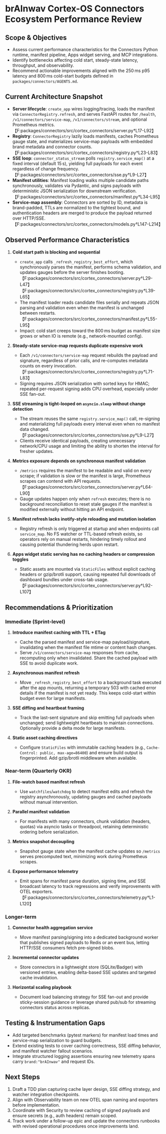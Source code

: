 # brAInwav Cortex-OS Connectors Ecosystem Performance Review

## Scope & Objectives
- Assess current performance characteristics for the Connectors Python runtime, manifest pipeline, Apps widget serving, and MCP integrations.
- Identify bottlenecks affecting cold start, steady-state latency, throughput, and observability.
- Recommend actionable improvements aligned with the 250 ms p95 latency and 800 ms cold-start budgets defined in `packages/connectors/AGENTS.md`.

## Current Architecture Snapshot
- **Server lifecycle**: `create_app` wires logging/tracing, loads the manifest via `ConnectorRegistry.refresh`, and serves FastAPI routes for `/health`, `/v1/connectors/service-map`, `/v1/connectors/stream`, and optional Prometheus metrics.【F:packages/connectors/src/cortex_connectors/server.py†L17-L92】
- **Registry**: `ConnectorRegistry` lazily loads manifests, caches Prometheus gauge state, and materializes service-map payloads with embedded brand metadata and connector counts.【F:packages/connectors/src/cortex_connectors/registry.py†L23-L83】
- **SSE loop**: `connector_status_stream` polls `registry.service_map()` at a fixed interval (default 15 s), yielding full payloads for each event regardless of change frequency.【F:packages/connectors/src/cortex_connectors/sse.py†L9-L27】
- **Manifest utilities**: Manifest loading walks multiple candidate paths synchronously, validates via Pydantic, and signs payloads with deterministic JSON serialization for downstream verification.【F:packages/connectors/src/cortex_connectors/manifest.py†L34-L95】
- **Service-map assembly**: Connectors are sorted by ID, metadata is brand-padded, TTLs are normalized to the tightest bound, and authentication headers are merged to produce the payload returned over HTTP/SSE.【F:packages/connectors/src/cortex_connectors/models.py†L147-L214】

## Observed Performance Characteristics
1. **Cold start path is blocking and sequential**
   - `create_app` calls `_refresh_registry_best_effort`, which synchronously parses the manifest, performs schema validation, and updates gauges before the server finishes booting.【F:packages/connectors/src/cortex_connectors/server.py†L29-L47】【F:packages/connectors/src/cortex_connectors/registry.py†L39-L65】
   - The manifest loader reads candidate files serially and repeats JSON parsing and validation even when the manifest is unchanged between restarts.【F:packages/connectors/src/cortex_connectors/manifest.py†L55-L95】
   - Impact: cold start creeps toward the 800 ms budget as manifest size grows or when IO is remote (e.g., network-mounted config).

2. **Steady-state service-map requests duplicate expensive work**
   - Each `/v1/connectors/service-map` request rebuilds the payload and signature, regardless of prior calls, and re-computes metadata counts on every invocation.【F:packages/connectors/src/cortex_connectors/registry.py†L71-L83】
   - Signing requires JSON serialization with sorted keys for HMAC; repeated per-request signing adds CPU overhead, especially under SSE fan-out.

3. **SSE streaming is tight-looped on `asyncio.sleep` without change detection**
   - The stream reuses the same `registry.service_map()` call, re-signing and materializing full payloads every interval even when no manifest data changed.【F:packages/connectors/src/cortex_connectors/sse.py†L9-L27】
   - Clients receive identical payloads, creating unnecessary network/CPU usage and limiting the ability to shorten the interval for fresher updates.

4. **Metrics exposure depends on synchronous manifest validation**
   - `/metrics` requires the manifest to be readable and valid on every scrape; if validation is slow or the manifest is large, Prometheus scrapes can contend with API requests.【F:packages/connectors/src/cortex_connectors/server.py†L64-L90】
   - Gauge updates happen only when `refresh` executes; there is no background reconciliation to reset stale gauges if the manifest is modified externally without hitting an API endpoint.

5. **Manifest refresh lacks inotify-style reloading and mutation isolation**
   - Registry refresh is only triggered at startup and when endpoints call `service_map`. No FS watcher or TTL-based refresh exists, so operators rely on manual restarts, hindering timely rollout and causing potential thundering herds upon restart.

6. **Apps widget static serving has no caching headers or compression toggles**
   - Static assets are mounted via `StaticFiles` without explicit caching headers or gzip/brotli support, causing repeated full downloads of dashboard bundles under cross-tab usage.【F:packages/connectors/src/cortex_connectors/server.py†L92-L107】

## Recommendations & Prioritization

### Immediate (Sprint-level)
1. **Introduce manifest caching with TTL + ETag**
   - Cache the parsed manifest and service-map payload/signature, invalidating when the manifest file mtime or content hash changes.
   - Serve `/v1/connectors/service-map` responses from cache, recomputing only when invalidated. Share the cached payload with SSE to avoid duplicate work.

2. **Asynchronous manifest refresh**
   - Move `_refresh_registry_best_effort` to a background task executed after the app mounts, returning a temporary 503 with cached error details if the manifest is not yet ready. This keeps cold-start within budget even for large manifests.

3. **SSE diffing and heartbeat framing**
   - Track the last-sent signature and skip emitting full payloads when unchanged; send lightweight heartbeats to maintain connections. Optionally provide a delta mode for large manifests.

4. **Static asset caching directives**
   - Configure `StaticFiles` with immutable caching headers (e.g., `Cache-Control: public, max-age=86400`) and ensure build output is fingerprinted. Add gzip/brotli middleware when available.

### Near-term (Quarterly OKR)
1. **File-watch based manifest refresh**
   - Use `watchfiles`/`watchdog` to detect manifest edits and refresh the registry asynchronously, updating gauges and cached payloads without manual intervention.

2. **Parallel manifest validation**
   - For manifests with many connectors, chunk validation (headers, quotas) via asyncio tasks or threadpool, retaining deterministic ordering before serialization.

3. **Metrics snapshot decoupling**
   - Snapshot gauge state when the manifest cache updates so `/metrics` serves precomputed text, minimizing work during Prometheus scrapes.

4. **Expose performance telemetry**
   - Emit spans for manifest parse duration, signing time, and SSE broadcast latency to track regressions and verify improvements with OTEL exporters.【F:packages/connectors/src/cortex_connectors/telemetry.py†L1-L120】

### Longer-term
1. **Connector health aggregation service**
   - Move manifest parsing/signing into a dedicated background worker that publishes signed payloads to Redis or an event bus, letting HTTP/SSE consumers fetch pre-signed blobs.

2. **Incremental connector updates**
   - Store connectors in a lightweight store (SQLite/Badger) with versioned entries, enabling delta-based SSE updates and targeted cache invalidation.

3. **Horizontal scaling playbook**
   - Document load balancing strategy for SSE fan-out and provide sticky-session guidance or leverage shared pub/sub for streaming connectors status across replicas.

## Testing & Instrumentation Gaps
- Add targeted benchmarks (pytest markers) for manifest load times and service-map serialization to guard budgets.
- Extend existing tests to cover caching correctness, SSE diffing behavior, and manifest watcher fallout scenarios.
- Integrate structured logging assertions ensuring new telemetry spans carry `brand:"brAInwav"` and request IDs.

## Next Steps
1. Draft a TDD plan capturing cache layer design, SSE diffing strategy, and watcher integration checkpoints.
2. Align with Observability team on new OTEL span naming and exporters before implementation.
3. Coordinate with Security to review caching of signed payloads and ensure secrets (e.g., auth headers) remain scoped.
4. Track work under a follow-up epic and update the connectors runbooks with revised operational procedures once improvements land.

